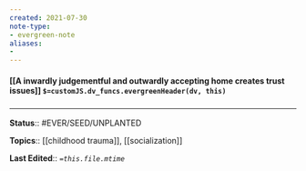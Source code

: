 ```yaml
---
created: 2021-07-30
note-type: 
- evergreen-note
aliases:
- 
---
```


#### [[A inwardly judgementful and outwardly accepting home creates trust issues]] `$=customJS.dv_funcs.evergreenHeader(dv, this)`



### <hr class="footnote"/>

**Status**:: #EVER/SEED/UNPLANTED 

**Topics**::  [[childhood trauma]], [[socialization]]
	
**Last Edited**:: *`=this.file.mtime`*
	
